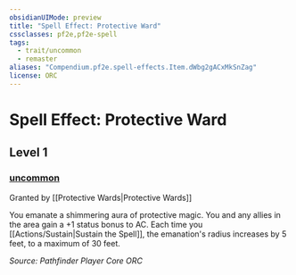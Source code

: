 ```yaml
---
obsidianUIMode: preview
title: "Spell Effect: Protective Ward"
cssclasses: pf2e,pf2e-spell
tags:
  - trait/uncommon
  - remaster
aliases: "Compendium.pf2e.spell-effects.Item.dWbg2gACxMkSnZag"
license: ORC
---
```

# Spell Effect: Protective Ward
## Level 1
### [uncommon](uncommon "Uncommon Rarity Trait")






Granted by [[Protective Wards|Protective Wards]]

You emanate a shimmering aura of protective magic. You and any allies in the area gain a +1 status bonus to AC. Each time you [[Actions/Sustain|Sustain the Spell]], the emanation's radius increases by 5 feet, to a maximum of 30 feet.

*Source: Pathfinder Player Core*
*ORC*
